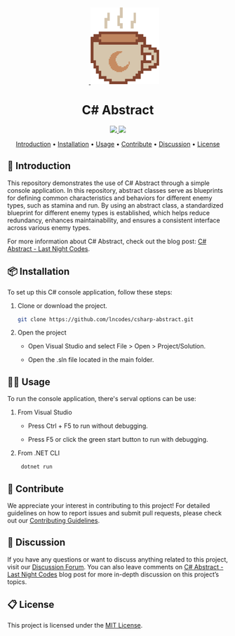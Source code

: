 <br>
<p align="center">
  &nbsp;&nbsp;&nbsp;&nbsp;&nbsp;&nbsp;&nbsp;<a href="https://lncodes.com">
    <img src="https://github.com/lncodes/docs/blob/main/assets/animations/lncodes-logo-animation.gif" height="175"></img>
  </a>
</p>

<h1 align="center">C# Abstract</h1>
<p align="center">
  <a href="https://github.com/lncodes/csharp-abstract/actions/workflows/build-and-publish-dotnet.yml">
      <img src="https://github.com/lncodes/csharp-abstract/actions/workflows/build-and-publish-dotnet.yml/badge.svg">
  </a>
  <a href="https://sonarcloud.io/dashboard?id=lncodes_csharp-abstract">
      <img src="https://sonarcloud.io/api/project_badges/measure?project=lncodes_csharp-abstract&metric=alert_status">
  </a>
</p>

<p align="center">
  <a href="#introduction">Introduction</a> •
  <a href="#installation">Installation</a> •
  <a href="#usage">Usage</a> •
  <a href="#contribute">Contribute</a> •
  <a href="#discussion">Discussion</a> •
  <a href="#license">License</a>
</p>

<h2 id="introduction">🌟 Introduction</h2>

This repository demonstrates the use of C# Abstract through a simple console application. In this repository, abstract classes serve as blueprints for defining common characteristics and behaviors for different enemy types, such as stamina and run. By using an abstract class, a standardized blueprint for different enemy types is established, which helps reduce redundancy, enhances maintainability, and ensures a consistent interface across various enemy types.

For more information about C# Abstract, check out the blog post: [C# Abstract - Last Night Codes](https://www.lncodes.com/csharp-abstract).

<h2 id="installation">📦 Installation</h2>

To set up this C# console application, follow these steps:

1. Clone or download the project.
    ``` bash 
    git clone https://github.com/lncodes/csharp-abstract.git
    ```

2. Open the project
    - Open Visual Studio and select File > Open > Project/Solution.
    
    - Open the .sln file located in the main folder.

<h2 id="usage">🧑‍💻 Usage</h2>

To run the console application, there's serval options can be use:

1. From Visual Studio
    - Press Ctrl + F5 to run without debugging.

    - Press F5 or click the green start button to run with debugging.
    
2. From .NET CLI

    ```bash
     dotnet run
     ```

<h2 id="contribute">🤝 Contribute</h2>

We appreciate your interest in contributing to this project! For detailed guidelines on how to report issues and submit pull requests, please check out our [Contributing Guidelines](CONTRIBUTING.md).

<h2 id="discussion">💬 Discussion</h2>

If you have any questions or want to discuss anything related to this project, visit our [Discussion Forum](https://github.com/lncodes/csharp-abstract/discussions). You can also leave comments on [C# Abstract - Last Night Codes](https://lncodes.com/csharp-abstract) blog post for more in-depth discussion on this project’s topics.

<h2 id="license"> 📋 License</h2>

This project is licensed under the [MIT License](../LICENSE).<br>
